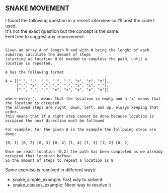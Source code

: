 ## SNAKE MOVEMENT

I found the following question in a recent interview so I'll post the code I used. </br>
It's not the exact question but the concept is the same. </br>
Feel free to suggest any improvement.

```

Given an array A of length M and with N being the lenght of each subarray calculate the amount of steps 
(starting at location 0,0) needed to complete the path, until a location is repeated.

A has the following format

A = [[".", ".", ".", ".", ".", "x", "x", "x"], 
     [".", "x", ".", ".", ".", "x", "x", "."], 
     [".", ".", ".", "x", "x", "x", "x", "x"]]

where every '.' means that the location is empty and a 'x' means that the location is occupied. 
The allowed steps are right, down, left, and up, always keeping that order. 
This means that if a right step cannot be done because location is occupied the next direction must be followed

For example, for the given A in the example the following steps are done:

[0, 1] [0, 2] [0, 3] [0, 4] [1, 4] [1, 3] [1, 2] [0, 2]

Once we reach location [0,2] the path has been completed as we already occupied that location before. 
So the amount of steps to repeat a location is 8

```



Same exercise is resolved in different ways:

* snake_simple_example: Fast way to solve it
* snake_classes_example: Nicer way to resolve it
